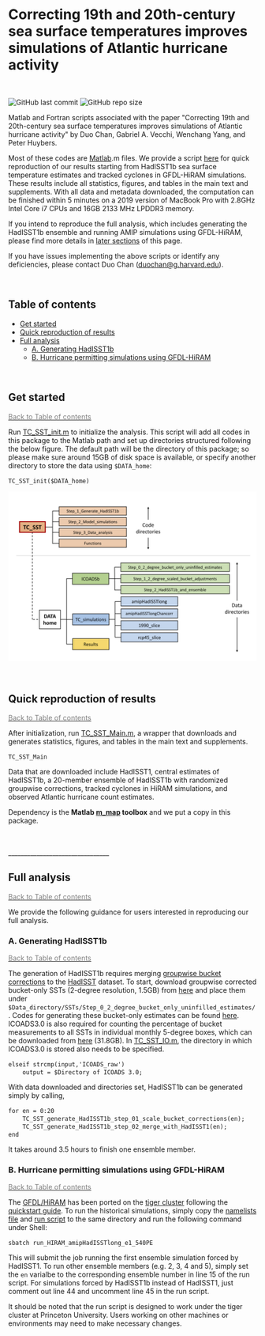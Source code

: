 # Correcting 19th and 20th-century sea surface temperatures improves simulations of Atlantic hurricane activity

<br>

![GitHub last commit](https://img.shields.io/github/last-commit/duochanatharvard/TC_SST)
![GitHub repo size](https://img.shields.io/github/repo-size/duochanatharvard/TC_SST)

Matlab and Fortran scripts associated with the paper "Correcting 19th and 20th-century sea surface temperatures improves simulations of Atlantic hurricane activity" by Duo Chan, Gabriel A. Vecchi, Wenchang Yang, and Peter Huybers.

Most of these codes are [Matlab](https://www.mathworks.com/products/matlab.html).m files.  We provide a script [here](Main.m) for quick reproduction of our results starting from HadISST1b sea surface temperature estimates and tracked cyclones in GFDL-HiRAM simulations.  These results include all statistics, figures, and tables in the main text and supplements.  With all data and metadata downloaded, the computation can be finished within 5 minutes on a 2019 version of MacBook Pro with 2.8GHz Intel Core i7 CPUs and 16GB 2133 MHz LPDDR3 memory.  

If you intend to reproduce the full analysis, which includes generating the HadISST1b ensemble and running AMIP simulations using GFDL-HiRAM, please find more details in [later sections](#full-analysis) of this page.  

If you have issues implementing the above scripts or identify any deficiencies, please contact Duo Chan (duochan@g.harvard.edu).

<br>

## Table of contents
 * [Get started](#get-started)  
 * [Quick reproduction of results](#quick-reproduction-of-results)
 * [Full analysis](#full-analysis)
   * [A. Generating HadISST1b](#a-generating-HadISST1b)
   * [B. Hurricane permitting simulations using GFDL-HiRAM](#b-hurricane-permitting-simulations-using-gfdl-hiram)

<br>

## Get started

[<span style="color:gray">Back to Table of contents</span>](#table-of-contents)

Run [TC_SST_init.m](TC_SST_init.m) to initialize the analysis.  This script will add all codes in this package to the Matlab path and set up directories structured following the below figure.  The default path will be the directory of this package; so please make sure around 15GB of disk space is available, or specify another directory to store the data using ```$DATA_home```:

```
TC_SST_init($DATA_home)
```

![image](Graphics.png)

<br>

## Quick reproduction of results

[<span style="color:gray">Back to Table of contents</span>](#table-of-contents)

After initialization, run [TC_SST_Main.m](TC_SST_Main.m), a wrapper that downloads and generates statistics, figures, and tables in the main text and supplements.  

```
TC_SST_Main
```

Data that are downloaded include HadISST1, central estimates of HadISST1b, a 20-member ensemble of HadISST1b with randomized groupwise corrections, tracked cyclones in HiRAM simulations, and observed Atlantic hurricane count estimates.    

Dependency is the __Matlab [m_map](https://www.eoas.ubc.ca/~rich/map.html) toolbox__ and we put a copy in this package.

<br>
<br>
________________________________


## Full analysis
[<span style="color:gray">Back to Table of contents</span>](#table-of-contents)

We provide the following guidance for users interested in reproducing our full analysis.

### A. Generating HadISST1b
[<span style="color:gray">Back to Table of contents</span>](#table-of-contents)

The generation of HadISST1b requires merging [groupwise bucket corrections](https://www.nature.com/articles/s41586-019-1349-2) to the [HadISST](https://www.metoffice.gov.uk/hadobs/hadisst/) dataset.  To start, download groupwise corrected bucket-only SSTs (2-degree resolution, 1.5GB) from [here](https://dataverse.harvard.edu/api/access/datafile/4062959) and place them under ```$Data_directory/SSTs/Step_0_2_degree_bucket_only_uninfilled_estimates/```.  Codes for generating these bucket-only estimates can be found [here](https://github.com/duochanatharvard/Homogeneous_early_20th_century_warming).  ICOADS3.0 is also required for counting the percentage of bucket measurements to all SSTs in individual monthly 5-degree boxes, which can be downloaded from [here](https://dataverse.harvard.edu/file.xhtml?persistentId=doi:10.7910/DVN/DXJIGA/KWDPTS&version=2.0) (31.8GB).  In [TC_SST_IO.m](TC_SST_IO.m), the directory in which ICOADS3.0 is stored also needs to be specified.

```
elseif strcmp(input,'ICOADS_raw')
    output = $Directory of ICOADS 3.0;
```  
With data downloaded and directories set, HadISST1b can be generated simply by calling,
```
for en = 0:20
    TC_SST_generate_HadISST1b_step_01_scale_bucket_corrections(en);
    TC_SST_generate_HadISST1b_step_02_merge_with_HadISST1(en);
end

```
It takes around 3.5 hours to finish one ensemble member.


### B. Hurricane permitting simulations using GFDL-HiRAM
[<span style="color:gray">Back to Table of contents</span>](#table-of-contents)

The [GFDL/HiRAM](https://www.gfdl.noaa.gov/hiram/) has been ported on the [tiger cluster](https://researchcomputing.princeton.edu/systems-and-services/available-systems/tiger) following the [quickstart guide](https://www.gfdl.noaa.gov/hiram-quickstart/). To run the historical simulations, simply copy the [namelists file](Step_2_Model_simulations/namelists_HIRAM_amipHadISSTlong) and [run script](Step_2_Model_simulations/run_HIRAM_amipHadISSTlong_e1_540PE) to the same directory and run the following command under Shell:

```
sbatch run_HIRAM_amipHadISSTlong_e1_540PE
```

This will submit the job running the first ensemble simulation forced by HadISST1. To run other ensemble members (e.g. 2, 3, 4 and 5), simply set the `en` varialbe to the corresponding ensemble number in line 15 of the run script. For simulations forced by HadISST1b instead of HadISST1, just comment out line 44 and uncomment line 45 in the run script.

It should be noted that the run script is designed to work under the tiger cluster at Princeton University. Users working on other machines or environments may need to make necessary changes.
